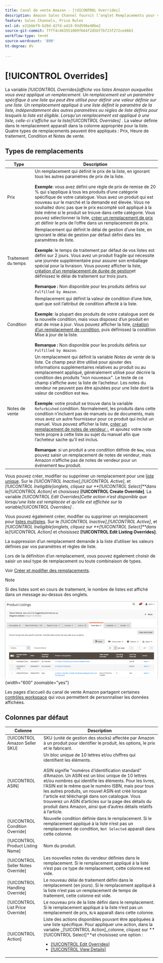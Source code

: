 ```yaml
---
title: Canal de vente Amazon - [!UICONTROL Overrides]
description: Amazon Sales Channel fournit l’onglet Remplacements pour vous aider à identifier et à gérer la manière dont vous appliquez les remplacements dans vos listes Amazon.
feature: Sales Channels, Price Rules
exl-id: e31bbbf9-b20d-42fd-a419-93d596e40be2
source-git-commit: 7fff4c463551089fb64f2d5bf7bf23f272ce4663
workflow-type: tm+mt
source-wordcount: '899'
ht-degree: 0%

---
```


# [!UICONTROL Overrides]

La variable _[!UICONTROL Overrides]_affiche vos listes Amazon auxquelles vous avez appliqué un remplacement. Un remplacement est un paramètre spécifique à une liste qui peut être utilisé pour définir une valeur définie sur une liste. Un remplacement appliqué à une liste définit le paramètre de la liste, indépendamment des autres paramètres ou règles de liste définis pour lesquels la liste est éligible. Lorsqu’un remplacement est appliqué à une liste, celle-ci s’affiche sur la liste_[!UICONTROL Overrides]_ . La valeur définie dans le remplacement apparaît dans la colonne appropriée pour la liste. Quatre types de remplacements peuvent être appliqués : Prix, Heure de traitement, Condition et Notes de vente.

## Types de remplacements

| Type | Description |
|---------------|----------------------------------------------------------------------------------------------------------------------------------------------------------------------------------------------------------------------------------------------------------------------------------------------------------------------------------------------------------------------------------------------------------------------------------------------------------------------------------------------------------------------------------------------------------------------------------------------------------------------------------------------------------------------------------------------------------------------------------------------------------------------------------------------------------------------------------------------------------------------------------------------------------------------------------------------------------------------------------------------------------------------------------|
| Prix | Un remplacement qui définit le prix de la liste, en ignorant tous les autres paramètres de prix de la liste. <br><br>**Exemple**: vous avez défini une règle de prix de remise de 20 % qui s’applique à tous les produits d’une catégorie spécifique de votre catalogue. Vous avez un produit qui est nouveau sur le marché et la demande est élevée. Vous ne souhaitez donc pas que le prix escompté soit appliqué à la liste même si le produit se trouve dans cette catégorie. Vous pouvez sélectionner la liste, [créer un remplacement de prix ;](./creating-editing-overrides.md#edit-override-single-listing)et définir le prix de l’offre dans un remplacement de prix. |
| Traitement du temps | Remplacement qui définit le délai de gestion d’une liste, en ignorant le délai de gestion par défaut défini dans les paramètres de liste.<br><br>**Exemple**: le temps de traitement par défaut de vos listes est défini sur 2 jours. Vous avez un produit fragile qui nécessite une journée supplémentaire pour assurer son emballage spécial pour la livraison. Vous pouvez afficher la liste, [création d’un remplacement de durée de gestion](./creating-editing-overrides.md#edit-override-single-listing)et définissez le délai de traitement sur trois jours.<br><br>**Remarque :** Non disponible pour les produits définis sur `Fulfilled by Amazon`. |
| Condition | Remplacement qui définit la valeur de condition d’une liste, quel que soit l’attribut de condition affecté à la liste.<br><br>**Exemple**: la plupart des produits de votre catalogue sont de la nouvelle condition, mais vous disposez d’un produit en état de mise à jour. Vous pouvez afficher la liste, [création d’un remplacement de condition](./creating-editing-overrides.md#edit-override-single-listing), puis définissez la condition Mise à jour de la liste.<br><br>**Remarque :** Non disponible pour les produits définis sur `Fulfilled by Amazon`. |
| Notes de vente | Un remplacement qui définit la variable _Notes de vente_ de la liste. Ce champ peut être utilisé pour ajouter des informations supplémentaires relatives au produit ou au remplacement appliqué, généralement utilisé pour décrire la condition des produits &quot;non nouveaux&quot;. Le texte de ce champ s’affiche avec la liste de l’acheteur. Les notes du vendeur ne peuvent pas être ajoutées pour une liste dont la valeur de condition est `New`. <br><br>**Exemple**: votre produit se trouve dans la variable `Refurbished` condition. Normalement, les produits dans cette condition n’incluent pas de manuels ou de documents, mais vous avez un autre fournisseur pour ce produit qui inclut un manuel. Vous pouvez afficher la liste, [créer un remplacement de notes de vendeur ;](./creating-editing-overrides.md#edit-override-single-listing), et ajoutez votre note texte propre à cette liste au sujet du manuel afin que l’acheteur sache qu’il est inclus.<br><br>**Remarque**: si un produit a une condition définie de `New`, vous pouvez saisir un remplacement de notes de vendeur, mais Amazon n’affiche pas de notes de vendeur pour un événement `New` produit. |

Vous pouvez créer, modifier ou supprimer un remplacement pour une [liste unique](./creating-editing-overrides.md#edit-override-single-listing). Sur le _[!UICONTROL Inactive]_,_[!UICONTROL Active]_, et _[!UICONTROL Ineligible]_onglets, cliquez sur **[!UICONTROL Select]**dans le_[!UICONTROL Action]_ et choisissez **[!UICONTROL Create Override]**. La variable _[!UICONTROL Edit Overrides]_Cette action n’est disponible que lorsqu’une liste est remplacée et qu’elle est affichée sur la variable_[!UICONTROL Overrides]_ .

Vous pouvez également créer, modifier ou supprimer un remplacement pour [listes multiples](./creating-editing-overrides.md#edit-override-multiple-listings). Sur le _[!UICONTROL Inactive]_,_[!UICONTROL Active]_, et _[!UICONTROL Ineligible]_onglets, cliquez sur **[!UICONTROL Select]**dans le_[!UICONTROL Action]_ et choisissez **[!UICONTROL Edit Listing Overrides]**.

La suppression d’un remplacement demande à la liste d’utiliser les valeurs définies par vos paramètres et règles de liste.

Lors de la définition d’un remplacement, vous pouvez également choisir de saisir un seul type de remplacement ou toute combinaison de types.

Voir [Créer et modifier des remplacements](./creating-editing-overrides.md).

>[!NOTE]
>
>Si des listes sont en cours de traitement, le nombre de listes est affiché dans un message au-dessus des onglets.

![Onglet Remplacements](assets/amazon-overrides.png){width="600" zoomable="yes"}

Les pages d’accueil du canal de vente Amazon partagent certaines [contrôles workspace](./workspace-controls.md) qui vous permettent de personnaliser les données affichées.

## Colonnes par défaut

| Colonne | Description |
|------------------------------------|------------------------------------------------------------------------------------------------------------------------------------------------------------------------------------------------------------------------------------------------------------------------------------------------------------------------------------------------------------------------------------------------------------------------------------------------------------------------------------|
| [!UICONTROL Amazon Seller SKU] | SKU (unité de gestion des stocks) affectée par Amazon à un produit pour identifier le produit, les options, le prix et le fabricant. |
| [!UICONTROL ASIN] | Un bloc unique de 10 lettres et/ou chiffres qui identifient les éléments.<br><br>ASIN signifie &quot;numéros d’identification standard&quot; d’Amazon. Un ASIN est un bloc unique de 10 lettres et/ou nombres qui identifie les éléments. Pour les livres, l&#39;ASIN est le même que le numéro ISBN, mais pour tous les autres produits, un nouvel ASIN est créé lorsque l&#39;article est téléchargé dans son catalogue. Vous trouverez un ASIN d’articles sur la page des détails du produit dans Amazon, ainsi que d’autres détails relatifs à l’article. |
| [!UICONTROL Condition Override] | Nouvelle condition définie dans le remplacement. Si le remplacement appliqué à la liste n’est pas un remplacement de condition, `Not Selected` apparaît dans cette colonne. |
| [!UICONTROL Product Listing Name] | Nom du produit. |
| [!UICONTROL Seller Notes Override] | Les nouvelles notes du vendeur définies dans le remplacement. Si le remplacement appliqué à la liste n’est pas ce type de remplacement, cette colonne est vide. |
| [!UICONTROL Handling Override] | Le nouveau délai de traitement défini dans le remplacement (en jours). Si le remplacement appliqué à la liste n’est pas un remplacement de temps de traitement, cette colonne est vide. |
| [!UICONTROL List Price Override] | Le nouveau prix de la liste défini dans le remplacement. Si le remplacement appliqué à la liste n’est pas un remplacement de prix, `N/A` apparaît dans cette colonne. |
| [!UICONTROL Action] | Liste des actions disponibles pouvant être appliquées à une liste spécifique. Pour appliquer une action, dans la variable _[!UICONTROL Action]_colonne, cliquez sur **[!UICONTROL Select]**et choisissez une option :<ul><li>[[!UICONTROL Edit Overrides]](./creating-editing-overrides.md#edit-override-single-listing)</li><li>[[!UICONTROL View Details]](./product-listing-details.md)</li></ul> |
